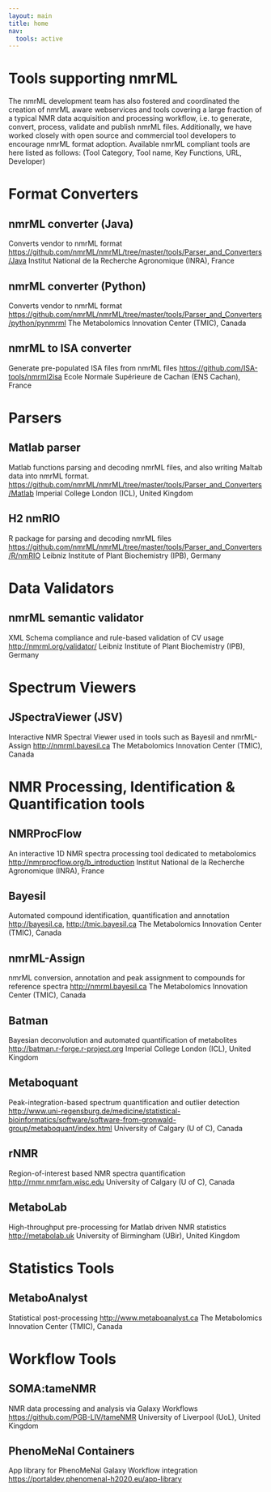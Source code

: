 ```yaml
---
layout: main
title: home
nav:
  tools: active
---
```


# Tools supporting nmrML

The nmrML development team has also fostered and coordinated the creation of nmrML aware webservices and tools covering a large fraction of a typical NMR data acquisition and processing workflow, i.e. to generate, convert, process, validate and publish nmrML files. Additionally, we have worked closely with open source and commercial tool developers to encourage nmrML format adoption. Available nmrML compliant tools are here listed as follows:
(Tool Category, Tool name, Key Functions, URL, Developer)


# Format Converters

## nmrML converter (Java)
Converts vendor to nmrML format
<https://github.com/nmrML/nmrML/tree/master/tools/Parser_and_Converters/Java>
Institut National de la Recherche Agronomique (INRA), France

## nmrML converter (Python)
Converts vendor to nmrML format
https://github.com/nmrML/nmrML/tree/master/tools/Parser_and_Converters/python/pynmrml
The Metabolomics Innovation Center (TMIC), Canada

## nmrML to ISA converter
Generate pre-populated ISA files from nmrML files
https://github.com/ISA-tools/nmrml2isa
Ecole Normale Supérieure de Cachan (ENS Cachan), France


# Parsers

## Matlab parser
Matlab functions parsing and decoding nmrML files, and also writing Maltab data into nmrML format.
https://github.com/nmrML/nmrML/tree/master/tools/Parser_and_Converters/Matlab
Imperial College London (ICL), United Kingdom

## H2 nmRIO
R package for parsing and decoding nmrML files
https://github.com/nmrML/nmrML/tree/master/tools/Parser_and_Converters/R/nmRIO
Leibniz Institute of Plant Biochemistry (IPB), Germany

# Data Validators

## nmrML semantic validator
XML Schema compliance and rule-based validation of CV usage
http://nmrml.org/validator/
Leibniz Institute of Plant Biochemistry (IPB), Germany

# Spectrum Viewers

## JSpectraViewer (JSV)
Interactive NMR Spectral Viewer used in tools such as Bayesil and nmrML-Assign
http://nmrml.bayesil.ca
The Metabolomics Innovation Center (TMIC), Canada

# NMR Processing, Identification & Quantification tools

## NMRProcFlow
An interactive 1D NMR spectra processing tool dedicated to metabolomics
http://nmrprocflow.org/b_introduction
Institut National de la Recherche Agronomique (INRA), France

## Bayesil
Automated compound identification, quantification and annotation
http://bayesil.ca, http://tmic.bayesil.ca
The Metabolomics Innovation Center (TMIC), Canada

## nmrML-Assign
nmrML conversion, annotation and peak assignment to compounds for reference spectra
http://nmrml.bayesil.ca
The Metabolomics Innovation Center (TMIC), Canada

## Batman
Bayesian deconvolution and automated quantification of metabolites
http://batman.r-forge.r-project.org
Imperial College London (ICL), United Kingdom

## Metaboquant
Peak-integration-based spectrum quantification and outlier detection
http://www.uni-regensburg.de/medicine/statistical-bioinformatics/software/software-from-gronwald-group/metaboquant/index.html
University of Calgary (U of C), Canada

## rNMR
Region-of-interest based NMR spectra quantification
http://rnmr.nmrfam.wisc.edu
University of Calgary (U of C), Canada

## MetaboLab
High-throughput pre-processing for Matlab driven NMR statistics
http://metabolab.uk
University of Birmingham (UBir), United Kingdom

# Statistics Tools

## MetaboAnalyst
Statistical post-processing
http://www.metaboanalyst.ca
The Metabolomics Innovation Center (TMIC), Canada

# Workflow Tools

## SOMA:tameNMR
NMR data processing and analysis via Galaxy Workflows
https://github.com/PGB-LIV/tameNMR 
University of Liverpool (UoL), United Kingdom

## PhenoMeNal Containers
App library for PhenoMeNal Galaxy Workflow integration
https://portaldev.phenomenal-h2020.eu/app-library


